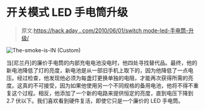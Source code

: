 # 开关模式 LED 手电筒升级

> 原文:[https://hack aday . com/2010/06/01/switch mode-led-手电筒-升级/](https://hackaday.com/2010/06/01/switchmode-led-flashlight-upgrade/)

![](../Images/8dfbf334186a39407123ca8c5a42d126.png "The-smoke-is-IN (Custom)")

当[尼兰丹]的廉价手电筒的内部充电电池没电时，他四处寻找替代品。最终，他的新电池降低了灯的亮度，新电池是从一部旧手机上取下的，因为他降低了一点电压。经过检查，他发现他必须为每盏灯更换单独的电阻，才能再次获得所需的亮度。这真的不可接受，因为如果他使用另一个不同规格的备用电池，他将不得不重复这个过程。相反，他添加了一个新的电路来提供恒定的亮度，直到电压下降到 2.7 伏以下。我们喜欢看到硬件复活，即使它只是一个廉价的 LED 手电筒。